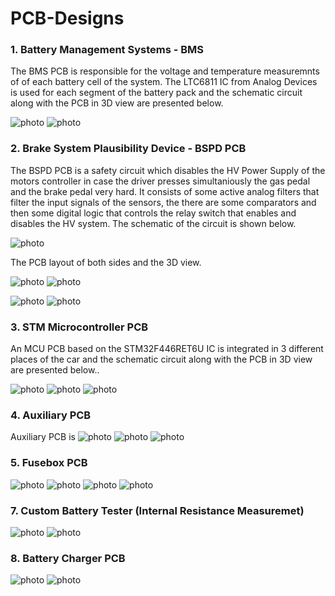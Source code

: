 # PCB-Designs


### 1. Battery Management Systems - BMS

The BMS PCB is responsible for the voltage and temperature measuremnts of of each battery cell of the system. The LTC6811 IC from Analog Devices is used for each segment of the battery pack and the schematic circuit along with the PCB in 3D view are presented below.

![photo](Screenshots/Screenshot_100.png)
![photo](Screenshots/Screenshot_102.png)

### 2. Brake System Plausibility Device - BSPD PCB

The BSPD PCB is a safety circuit which disables the HV Power Supply of the motors controller in case the driver presses simultaniously the gas pedal and the brake pedal very hard. It consists of some active analog filters that filter the input signals of the sensors, the there are some comparators and then some digital logic that controls the relay switch that enables and disables the HV system. The schematic of the circuit is shown below.

![photo](Screenshots/Screenshot_4.png)

The PCB layout of both sides and the 3D view.

![photo](Screenshots/Screenshot_25.png)
![photo](Screenshots/Screenshot_26.png)

![photo](Screenshots/Screenshot_5.png)
![photo](Screenshots/Screenshot_6.png)

### 3. STM Microcontroller PCB

An MCU PCB based on the STM32F446RET6U IC is integrated in 3 different places of the car and the schematic circuit along with the PCB in 3D view are presented below..

![photo](Screenshots/Screenshot_1.png)
![photo](Screenshots/Screenshot_2.png)
![photo](Screenshots/Screenshot_3.png)

### 4. Auxiliary PCB

Auxiliary PCB is 
![photo](Screenshots/Screenshot_7.png)
![photo](Screenshots/Screenshot_8.png)
![photo](Screenshots/Screenshot_9.png)

### 5. Fusebox PCB

![photo](Screenshots/Screenshot_20.png)
![photo](Screenshots/Screenshot_21.png)
![photo](Screenshots/Screenshot_22.png)
![photo](Screenshots/Screenshot_27.png)


### 7. Custom Battery Tester (Internal Resistance Measuremet)

![photo](Screenshots/Screenshot_10.png)
![photo](Screenshots/Screenshot_11.png)

### 8. Battery Charger PCB

![photo](Screenshots/Screenshot_14.png)
![photo](Screenshots/Screenshot_15.png)







